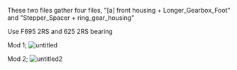 
These two files gather four files, "[a] front housing + Longer_Gearbox_Foot" and "Stepper_Spacer + ring_gear_housing"

Use F695 2RS and 625 2RS bearing

Mod 1;
![untitled](https://user-images.githubusercontent.com/28500698/139604126-8a1877e1-3725-4ac0-8f7e-1d15b24953ef.jpg)

Mod 2;
![untitled2](https://user-images.githubusercontent.com/28500698/139604133-40798176-b695-40b5-8d73-debd758950c4.jpg)


